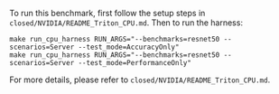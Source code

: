 To run this benchmark, first follow the setup steps in `closed/NVIDIA/README_Triton_CPU.md`. Then to run the harness:

```
make run_cpu_harness RUN_ARGS="--benchmarks=resnet50 --scenarios=Server --test_mode=AccuracyOnly"
make run_cpu_harness RUN_ARGS="--benchmarks=resnet50 --scenarios=Server --test_mode=PerformanceOnly"
```

For more details, please refer to `closed/NVIDIA/README_Triton_CPU.md`.